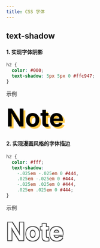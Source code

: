 ```yaml
---
title: CSS 字体
---
```


## text-shadow

#### 1. 实现字体阴影

```css
h2 {
  color: #000;
  text-shadow: 5px 5px 0 #ffc947;
}
```

示例

<section class="re-part">
  <h2 class="text-shadow-demo1">Note</h2>
</section>

#### 2. 实现漫画风格的字体描边

```css
h2 {
  color: #fff;
  text-shadow:
    -.025em -.025em 0 #444,
    .025em -.025em 0 #444,
    -.025em .025em 0 #444,
    .025em .025em 0 #444;
}
```

示例

<section class="re-part">
  <h2 class="text-shadow-demo2">Note</h2>
</section>

<style>
.text-shadow-demo1, .text-shadow-demo2 {
  font-size: 66px;
  border-bottom: none;
  padding: 0;
  margin: 0;
}

.text-shadow-demo1 {
  color: #000;
  text-shadow: 5px 5px 0 #ffc947;
}
.text-shadow-demo2 {
  color: #fff;
  text-shadow:
    -.025em -.025em 0 #444,
    .025em -.025em 0 #444,
    -.025em .025em 0 #444,
    .025em .025em 0 #444;
}
</style>